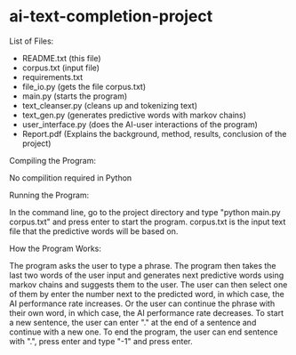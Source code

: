 # ai-text-completion-project

List of Files:
  - README.txt (this file)
  - corpus.txt (input file)
  - requirements.txt
  - file_io.py (gets the file corpus.txt)
  - main.py (starts the program)
  - text_cleanser.py (cleans up and tokenizing text)
  - text_gen.py (generates predictive words with markov chains)
  - user_interface.py (does the AI-user interactions of the program)
  - Report.pdf (Explains the background, method, results, conclusion of the project)
 
 Compiling the Program:
 
  No compilition required in Python
  
 Running the Program:
 
  In the command line, go to the project directory and type "python main.py corpus.txt" and press enter to start the program. corpus.txt is the input text file that the predictive words will be based on.
  
 How the Program Works:
 
  The program asks the user to type a phrase. The program then takes the last two words of the user input and generates next predictive words using markov chains <ADD MORE ABOUT THE ALGORITHMS> and suggests them to the user. 
  The user can then select one of them by enter the number next to the predicted word, in which case, the AI performance rate increases. Or the user can continue the phrase with their own word, in which case, the AI performance rate decreases. To start a new sentence, the user can enter "." at the end of a sentence and continue with a new one. To end the program, the user can end sentence with ".", press enter and type "-1" and press enter. 
